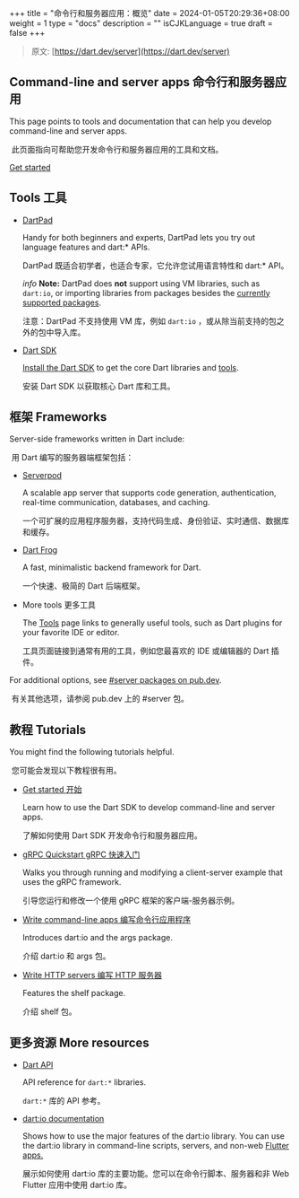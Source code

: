 +++
title = "命令行和服务器应用：概览"
date = 2024-01-05T20:29:36+08:00
weight = 1
type = "docs"
description = ""
isCJKLanguage = true
draft = false
+++

> 原文: [https://dart.dev/server](https://dart.dev/server)

## Command-line and server apps 命令行和服务器应用

This page points to tools and documentation that can help you develop command-line and server apps.

​	此页面指向可帮助您开发命令行和服务器应用的工具和文档。

[Get started](https://dart.dev/tutorials/server/get-started)

## Tools 工具

- [DartPad](https://dart.dev/tools/dartpad)

  Handy for both beginners and experts, DartPad lets you try out language features and dart:* APIs. 

  DartPad 既适合初学者，也适合专家，它允许您试用语言特性和 dart:* API。

  *info* **Note:** DartPad does **not** support using VM libraries, such as `dart:io`, or importing libraries from packages besides the [currently supported packages](https://github.com/dart-lang/dart-pad/wiki/Package-and-plugin-support#currently-supported-packages). 

  注意：DartPad 不支持使用 VM 库，例如 `dart:io` ，或从除当前支持的包之外的包中导入库。

- [Dart SDK](https://dart.dev/tools/sdk)

  [Install the Dart SDK](https://dart.dev/get-dart) to get the core Dart libraries and [tools](https://dart.dev/tools). 
  
  安装 Dart SDK 以获取核心 Dart 库和工具。

## 框架 Frameworks 

Server-side frameworks written in Dart include:

​	用 Dart 编写的服务器端框架包括：

- [Serverpod](https://serverpod.dev/)

  A scalable app server that supports code generation, authentication, real-time communication, databases, and caching. 

  一个可扩展的应用程序服务器，支持代码生成、身份验证、实时通信、数据库和缓存。

- [Dart Frog](https://dartfrog.vgv.dev/)

  A fast, minimalistic backend framework for Dart. 

  一个快速、极简的 Dart 后端框架。

- More tools 更多工具

  The [Tools](https://dart.dev/tools) page links to generally useful tools, such as Dart plugins for your favorite IDE or editor. 
  
  工具页面链接到通常有用的工具，例如您最喜欢的 IDE 或编辑器的 Dart 插件。

For additional options, see [#server packages on pub.dev](https://pub.dev/packages?q=topic%3Aserver).

​	有关其他选项，请参阅 pub.dev 上的 #server 包。

## 教程 Tutorials 

You might find the following tutorials helpful.

​	您可能会发现以下教程很有用。

- [Get started 开始](https://dart.dev/tutorials/server/get-started)

  Learn how to use the Dart SDK to develop command-line and server apps. 

  了解如何使用 Dart SDK 开发命令行和服务器应用。

- [gRPC Quickstart gRPC 快速入门](https://grpc.io/docs/languages/dart/quickstart/)

  Walks you through running and modifying a client-server example that uses the gRPC framework. 

  引导您运行和修改一个使用 gRPC 框架的客户端-服务器示例。

- [Write command-line apps 编写命令行应用程序](https://dart.dev/tutorials/server/cmdline)

  Introduces dart:io and the args package. 

  介绍 dart:io 和 args 包。

- [Write HTTP servers 编写 HTTP 服务器](https://dart.dev/tutorials/server/httpserver)

  Features the shelf package. 
  
  介绍 shelf 包。

## 更多资源 More resources 

- [Dart API](https://api.dart.dev/stable)

  API reference for `dart:*` libraries. 

  `dart:*` 库的 API 参考。

- [dart:io documentation](https://dart.dev/libraries/dart-io)

  Shows how to use the major features of the dart:io library. You can use the dart:io library in command-line scripts, servers, and non-web [Flutter apps.](https://flutter.dev/) 
  
  展示如何使用 dart:io 库的主要功能。您可以在命令行脚本、服务器和非 Web Flutter 应用中使用 dart:io 库。
